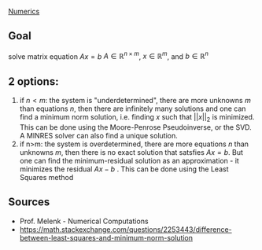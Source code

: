 [Numerics](Numerics.md)


## Goal
solve matrix equation $Ax=b$ 
$A\in \mathbb{R}^{n\times m}$, $x\in \mathbb{R}^m$, and $b\in \mathbb{R}^n$


## 2 options:
1. if $n<m$: the system is "underdetermined", there are more unknowns $m$ than equations $n$, then there are infinitely many solutions and one can find a minimum norm solution, i.e. finding $x$ such that $||x||_2$ is minimized. This can be done using the Moore-Penrose Pseudoinverse, or the SVD. A MINRES solver can also find a unique solution.
2. if n>m: the system is overdetermined, there are more equations $n$ than unknowns $m$, then there is no exact solution that satsfies $Ax=b$. But one can find the minimum-residual solution as an approximation - it minimizes the residual $Ax-b$ . This can be done using the Least Squares method


## Sources
- Prof. Melenk - Numerical Computations
- https://math.stackexchange.com/questions/2253443/difference-between-least-squares-and-minimum-norm-solution